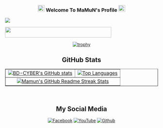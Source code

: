 <h3 align="center">
  <img src="https://emoji.discord.st/emojis/768b108d-274f-4f44-a634-8477b16efce7.gif" width="22">
    Welcome To MaMuN's Profile  
  <img src="https://emoji.discord.st/emojis/768b108d-274f-4f44-a634-8477b16efce7.gif" width="22">
</h3>
<img src="https://github.com/BD-CYBER/BD-CYBER/blob/1a1bb4ca58fca164811826046a4e0dbcbbabdb3e/InShot_20230128_102034726.jpg">

<a href="https://visitorbadge.io/status?path=https%3A%2F%2Fgithub.com%2FMAMUN-YOUR-PAPA%2Fgithub-BD-CYBER"><img src="https://api.visitorbadge.io/api/visitors?path=https%3A%2F%2Fgithub.com%2FMAMUN-YOUR-PAPA%2Fgithub-BD-CYBER&label=MAMUN'S%20GITHUB%20VISITOR&labelColor=%23697689&countColor=%23dce775&labelStyle=upper" width="350" height="35"></a>
<center>
<a href="https://github.com/BD-CYBER"><img title="trophy" src="https://github-profile-trophy.vercel.app/?username=BD-CYBER&theme=monokai"></a>

<h2> <B> GitHub Stats </B></h2>

<table border="1">
  <tr>
    <td valign="top"><a href="https://github.com/BD-CYBER/github-readme-stats"> <img src="https://github-readme-stats.vercel.app/api?username=BD-CYBER&count_private=true&show_icons=true&icon_color=FFA500&title_color=f4791f&bg_color=0,03071e,0F2027,03071e&text_color=abcdef&border_radius=10" alt ="BD-CYBER's GitHub stats"/></td> </a>
    <td valign="top"> <a href="https://github.com/BD-CYBER/github-readme-stats"> <img src="https://github-readme-stats.vercel.app/api/top-langs/?username=BD-CYBER&layout=compact&langs_count=10" alt ="Top Languages"/></td>
    </a>
  </tr>
   <tr>
    <td colspan="2" align="center"> <a href="https://git.io/streak-stats"> <img src="http://github-readme-streak-stats.herokuapp.com?user=BD-CYBER&hide_border=true&background=f6f8fa&stroke=001427&ring=e36414&fire=e36414&currStreakNum=03045e&sideNums=03045e&currStreakLabel=03045e&sideLabels=240046&dates=fb5607&date_format=j%20M%5B%20Y%5D" alt ="Mamun's GitHub Readme Streak Stats"/> </a>  </td> 
    
  </tr>
</table>
<br>

## My Social Media
<p align="center">
<a href="https://www.facebook.com/4R.Mamun"><img title="Facebook" src="https://img.shields.io/badge/Facebook-blue?style=for-the-badge&logo=facebook"></a>
<a href="https://youtube.com/@iTechhouse"><img title="YouTube" src="https://img.shields.io/badge/YOUTUBE-red?style=for-the-badge&logo=YouTube"></a>
<a href="https://github.com/BD-CYBER"><img title="Github" src="https://img.shields.io/badge/Github-green?style=for-the-badge&logo=github"></a>
